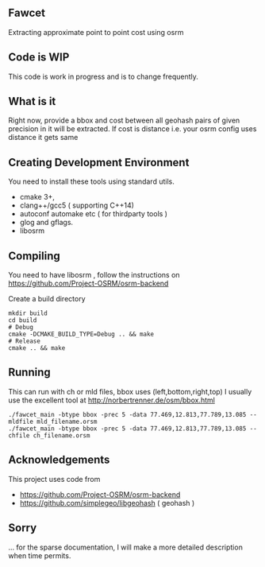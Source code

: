 ## Fawcet

Extracting approximate point to point cost using osrm

## Code is WIP

This code is work in progress and is to change frequently.

## What is it

Right now, provide a bbox and cost between all geohash pairs of given precision in it will 
be extracted. If cost is distance i.e. your osrm config uses distance it gets same

## Creating Development Environment

You need to install these tools using standard utils.
- cmake 3+,
- clang++/gcc5 ( supporting C++14)
- autoconf automake etc ( for thirdparty tools )
- glog and gflags.
- libosrm

## Compiling

You need to have libosrm , follow the instructions on https://github.com/Project-OSRM/osrm-backend

Create a build directory

```
mkdir build
cd build
# Debug
cmake -DCMAKE_BUILD_TYPE=Debug .. && make
# Release
cmake .. && make
```

## Running

This can run with ch or mld files, bbox uses (left,bottom,right,top) 
I usually use the excellent tool at http://norbertrenner.de/osm/bbox.html

```
./fawcet_main -btype bbox -prec 5 -data 77.469,12.813,77.789,13.085 --mldfile mld_filename.orsm 
./fawcet_main -btype bbox -prec 5 -data 77.469,12.813,77.789,13.085 --chfile ch_filename.orsm 
```

## Acknowledgements

This project uses code from

- https://github.com/Project-OSRM/osrm-backend
- https://github.com/simplegeo/libgeohash ( geohash )

## Sorry

... for the sparse documentation, I will make a more detailed description when time permits.

